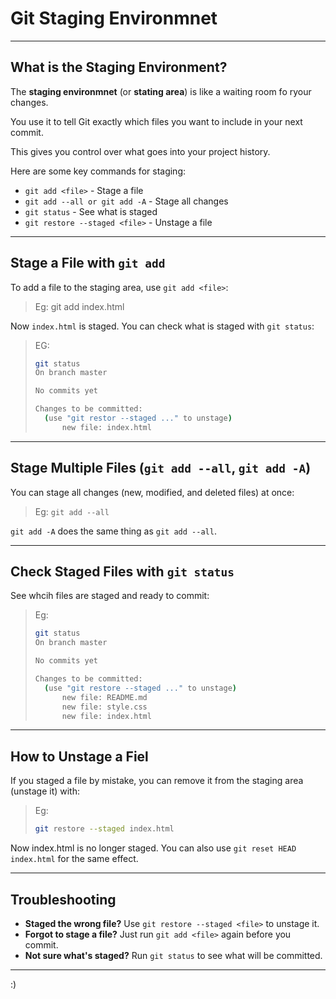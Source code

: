 # Git Staging Environmnet

---

## What is the Staging Environment?

The **staging environmnet** (or **stating area**) is like a waiting room fo ryour changes.

You use it to tell Git exactly which files you want to include in your next commit.

This gives you control over what goes into your project history.

Here are some key commands for staging:

- `git add <file>` - Stage a file
- `git add --all or git add -A` - Stage all changes
- `git status` - See what is staged
- `git restore --staged <file>` - Unstage a file

---

## Stage a File with `git add`

To add a file to the staging area, use `git add <file>`:

> Eg:
> git add index.html

Now `index.html` is staged. You can check what is staged with `git status`:

> EG:
> <br>
>
> ```sh
> git status
> On branch master
>
> No commits yet
>
> Changes to be committed:
>   (use "git restor --staged ..." to unstage)
>       new file: index.html
> ```

---

## Stage Multiple Files (`git add --all`, `git add -A`)

You can stage all changes (new, modified, and deleted files) at once:

> Eg: `git add --all`

`git add -A` does the same thing as `git add --all`.

---

## Check Staged Files with `git status`

See whcih files are staged and ready to commit:

> Eg:
>
> ```sh
> git status
> On branch master
>
> No commits yet
>
> Changes to be committed:
>   (use "git restore --staged ..." to unstage)
>       new file: README.md
>       new file: style.css
>       new file: index.html
> ```

---

## How to Unstage a Fiel

If you staged a file by mistake, you can remove it from the staging area (unstage it) with:

> Eg:
>
> ```sh
> git restore --staged index.html
> ```

Now index.html is no longer staged. You can also use `git reset HEAD index.html` for the same effect.

---

## Troubleshooting

- **Staged the wrong file?** Use `git restore --staged <file>` to unstage it.
- **Forgot to stage a file?** Just run `git add <file>` again before you commit.
- **Not sure what's staged?** Run `git status` to see what will be committed.

---

:)
